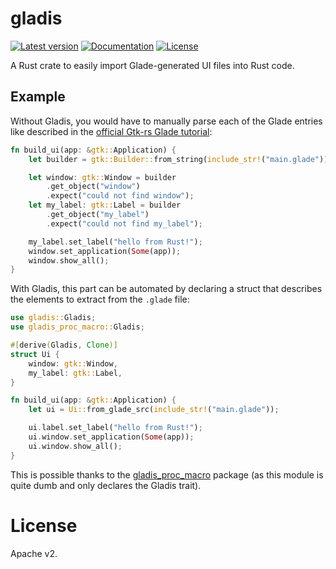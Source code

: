# gladis

[![Latest version](https://img.shields.io/crates/v/gladis.svg)](https://crates.io/crates/gladis)
[![Documentation](https://docs.rs/gladis/badge.svg)](https://docs.rs/gladis)
[![License](https://img.shields.io/crates/l/gladis.svg)](https://crates.io/crates/gladis)

A Rust crate to easily import Glade-generated UI files into Rust code.

## Example

Without Gladis, you would have to manually parse each of the Glade entries like described in the [official Gtk-rs Glade tutorial](https://gtk-rs.org/docs-src/tutorial/glade):

```rust
fn build_ui(app: &gtk::Application) {
    let builder = gtk::Builder::from_string(include_str!("main.glade"));

    let window: gtk::Window = builder
        .get_object("window")
        .expect("could not find window");
    let my_label: gtk::Label = builder
        .get_object("my_label")
        .expect("could not find my_label");

    my_label.set_label("hello from Rust!");
    window.set_application(Some(app));
    window.show_all();
}
```

With Gladis, this part can be automated by declaring a struct that describes the elements to extract from the `.glade` file:

```rust
use gladis::Gladis;
use gladis_proc_macro::Gladis;

#[derive(Gladis, Clone)]
struct Ui {
    window: gtk::Window,
    my_label: gtk::Label,
}

fn build_ui(app: &gtk::Application) {
    let ui = Ui::from_glade_src(include_str!("main.glade"));

    ui.label.set_label("hello from Rust!");
    ui.window.set_application(Some(app));
    ui.window.show_all();
}
```

This is possible thanks to the [gladis_proc_macro](https://crates.io/crates/gladis_proc_macro) package (as this module is quite dumb and only declares the Gladis trait).

# License

Apache v2.
